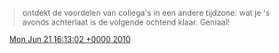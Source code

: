 > ontdekt de voordelen van collega's in een andere tijdzone: wat je 's avonds achterlaat is de volgende ochtend klaar\. Geniaal\!

<img src="../../media/tweet.ico" width="12" /> [Mon Jun 21 16:13:02 +0000 2010](https://twitter.com/DromerDenker/status/16704252996)